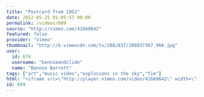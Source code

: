 ```yaml
---
title: "Postcard from 1952"
date: 2012-05-25 01:05:57 00:00
permalink: /videos/609
source: "http://vimeo.com/41669642"
featured: false
provider: "Vimeo"
thumbnail: "http://b.vimeocdn.com/ts/288/837/288837367_960.jpg"
user:
  id: 674
  username: "bonnieandclide"
  name: "Bonnie Barrett"
tags: ["art","music video","explosions in the sky","fim"]
html: "<iframe src=\"http://player.vimeo.com/video/41669642\" width=\"1920\" height=\"1080\" frameborder=\"0\" webkitallowfullscreen mozallowfullscreen allowfullscreen></iframe>"
id: 609
---
```


